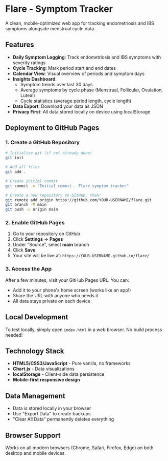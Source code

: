 # Flare - Symptom Tracker

A clean, mobile-optimized web app for tracking endometriosis and IBS symptoms alongside menstrual cycle data.

## Features

- **Daily Symptom Logging**: Track endometriosis and IBS symptoms with severity ratings
- **Cycle Tracking**: Mark period start and end dates
- **Calendar View**: Visual overview of periods and symptom days
- **Insights Dashboard**:
  - Symptom trends over last 30 days
  - Average symptoms by cycle phase (Menstrual, Follicular, Ovulation, Luteal)
  - Cycle statistics (average period length, cycle length)
- **Data Export**: Download your data as JSON
- **Privacy First**: All data stored locally on device using localStorage

## Deployment to GitHub Pages

### 1. Create a GitHub Repository

```bash
# Initialize git (if not already done)
git init

# Add all files
git add .

# Create initial commit
git commit -m "Initial commit - Flare symptom tracker"

# Create a new repository on GitHub, then:
git remote add origin https://github.com/YOUR-USERNAME/flare.git
git branch -M main
git push -u origin main
```

### 2. Enable GitHub Pages

1. Go to your repository on GitHub
2. Click **Settings** → **Pages**
3. Under "Source", select **main** branch
4. Click **Save**
5. Your site will be live at: `https://YOUR-USERNAME.github.io/flare/`

### 3. Access the App

After a few minutes, visit your GitHub Pages URL. You can:
- Add it to your phone's home screen (works like an app!)
- Share the URL with anyone who needs it
- All data stays private on each device

## Local Development

To test locally, simply open `index.html` in a web browser. No build process needed!

## Technology Stack

- **HTML5/CSS3/JavaScript** - Pure vanilla, no frameworks
- **Chart.js** - Data visualizations
- **localStorage** - Client-side data persistence
- **Mobile-first responsive design**

## Data Management

- Data is stored locally in your browser
- Use "Export Data" to create backups
- "Clear All Data" permanently deletes everything

## Browser Support

Works on all modern browsers (Chrome, Safari, Firefox, Edge) on both desktop and mobile devices.
